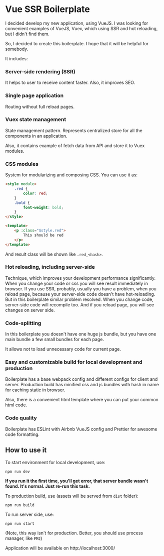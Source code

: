 # Vue SSR Boilerplate

I decided develop my new application, using VueJS.
I was looking for convenient examples of VueJS, Vuex, which using SSR and hot reloading,
but I didn't find them.

So, I decided to create this boilerplate. I hope that it will be helpful for somebody.

It includes:

### Server-side rendering (SSR)

It helps to user to receive content faster. Also, it improves SEO.

### Single page application

Routing without full reload pages.

### Vuex state management

State management pattern. Represents centralized store for all the components in an application.

Also, it contains example of fetch data from API and store it to Vuex modules.

### CSS modules

System for modularizing and composing CSS. You can use it as:

```html
<style module>
	.red {
		color: red;
	}
	.bold {
		font-weight: bold;
	}
</style>
```

```html
<template>
	<p :class="$style.red">
		This should be red
	</p>
</template>
```

And result class will be shown like `.red_<hash>`.

### Hot reloading, including server-side

Technique, which improves your development performance significantly.
When you change your code or css you will see result immediately in browser.
If you use SSR, probably, usually you have a problem, when you reload page,
because your server-side code doesn't have hot-reloading.
But in this boilerplate similar problem resolved.
When you change code, server-side code will recompile too.
And if you reload page, you will see changes on server side.

### Code-splitting

In this boilerplate you doesn't have one huge js bundle,
but you have one main bundle a few small bundles for each page.

It allows not to load unnecessary code for current page.

### Easy and customizable build for local development and production

Boilerplate has a base webpack config and different configs for client and server.
Production build has minified css and js bundles with hash in name for caching static in browser.

Also, there is a convenient html template where you can put your common html code.

### Code quality

Boilerplate has ESLint with Airbnb VueJS config and Prettier for awesome code formatting.

## How to use it

To start environment for local development, use:

```
npm run dev
```

**If you run it the first time, you'll get error, that server bundle wasn't found.
It's normal. Just re-run this task.**

To production build, use (assets will be served from `dist` folder):

```
npm run build
```

To run server side, use:

```
npm run start
```

(Note, this way isn't for production.
Better, you should use process manager, like `PM2`)

Application will be available on http://localhost:3000/
